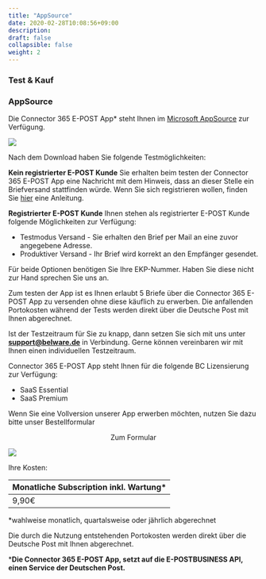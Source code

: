 ```yaml
---
title: "AppSource"
date: 2020-02-28T10:08:56+09:00
description: 
draft: false
collapsible: false
weight: 2
---
```

### Test & Kauf

### AppSource

Die Connector 365 E-POST App* steht Ihnen im [Microsoft AppSource](https://appsource.microsoft.com/de-de/product/dynamics-365-business-central/pubid.belwaregmbh2%7Caid.belware_epost%7Cpappid.a36878af-965a-4b9e-93ea-252da599c05d?tab=overview) zur Verfügung.

![](images/apps/epoststorenew.PNG)

Nach dem Download haben Sie folgende Testmöglichkeiten:

**Kein registrierter E-POST Kunde**
Sie erhalten beim testen der Connector 365 E-POST App eine Nachricht mit dem Hinweis, dass an dieser Stelle ein Briefversand stattfinden würde. Wenn Sie sich registrieren wollen, finden Sie [hier](/de-de/apps/e-post/first-steps/registration/) eine Anleitung.

**Registrierter E-POST Kunde**
Ihnen stehen als registrierter E-POST Kunde folgende Möglichkeiten zur Verfügung:

- Testmodus Versand - Sie erhalten den Brief per Mail an eine zuvor angegebene Adresse.
- Produktiver Versand - Ihr Brief wird korrekt an den Empfänger gesendet.

Für beide Optionen benötigen Sie Ihre EKP-Nummer. Haben Sie diese nicht zur Hand sprechen Sie uns an.

Zum testen der App ist es Ihnen erlaubt 5 Briefe über die Connector 365 E-POST App zu versenden ohne diese käuflich zu erwerben.
Die anfallenden Portokosten während der Tests werden direkt über die Deutsche Post mit Ihnen abgerechnet.

Ist der Testzeitraum für Sie zu knapp, dann setzen Sie sich mit uns unter **support@belware.de** in Verbindung. Gerne können vereinbaren wir mit Ihnen einen individuellen Testzeitraum. 
 
Connector 365 E-POST App steht Ihnen für die folgende BC Lizensierung zur Verfügung:

- SaaS Essential
- SaaS Premium

Wenn Sie eine Vollversion unserer App erwerben möchten, nutzen Sie dazu bitte unser Bestellformular

<p style="text-align: center;">
Zum Formular
</p>

[<img src="/images/apps/Forms_epost.png">](https://forms.office.com/r/JNtGHfUi6n)

Ihre Kosten:

| Monatliche Subscription inkl. Wartung* |
|----------------------------------------|
| 9,90€                                  |

*wahlweise monatlich, quartalsweise oder jährlich abgerechnet

Die durch die Nutzung entstehenden Portokosten werden direkt über die Deutsche Post mit Ihnen abgerechnet.



***Die Connector 365 E-POST App, setzt auf die E-POSTBUSINESS API, einen Service der Deutschen Post.**

